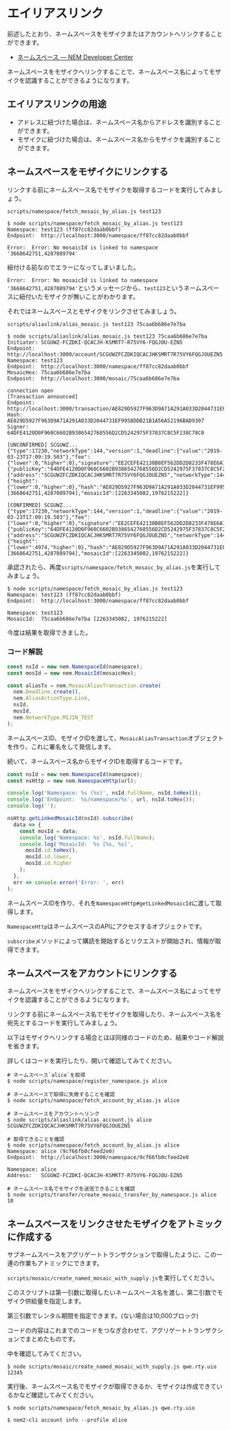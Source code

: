 # エイリアスリンク

前述したとおり、ネームスペースをモザイクまたはアカウントへリンクすることができます。

- [ネームスペース — NEM Developer Center](https://nemtech.github.io/ja/concepts/namespace.html#alias)

ネームスペースをモザイクへリンクすることで、ネームスペース名によってモザイクを認識することができるようになります。


## エイリアスリンクの用途

- アドレスに紐づけた場合は、ネームスペース名からアドレスを識別することができます。
- モザイクに紐づけた場合は、ネームスペース名からモザイクを識別することができます。


## ネームスペースをモザイクにリンクする

リンクする前にネームスペース名でモザイクを取得するコードを実行してみましょう。

`scripts/namespace/fetch_mosaic_by_alias.js test123`

```shell
$ node scripts/namespace/fetch_mosaic_by_alias.js test123
Namespace: test123 (ff87cc82daab0bbf)
Endpoint:  http://localhost:3000/namespace/ff87cc82daab0bbf

Error:  Error: No mosaicId is linked to namespace '3668642751,4287089794'
```

紐付ける前なのでエラーになってしまいました。

`Error:  Error: No mosaicId is linked to namespace '3668642751,4287089794'`というメッセージから、`test123`というネームスペースに紐付いたモザイクが無いことがわかります。

それではネームスペースとモザイクをリンクさせてみましょう。

`scripts/aliaslink/alias_mosaic.js test123 75caa6b686e7e7ba`

```shell
$ node scripts/aliaslink/alias_mosaic.js test123 75caa6b686e7e7ba
Initiater: SCGUWZ-FCZDKI-QCACJH-KSMRT7-R75VY6-FQGJOU-EZN5
Endpoint:  http://localhost:3000/account/SCGUWZFCZDKIQCACJHKSMRT7R75VY6FQGJOUEZN5
Namespace: test123
Endpoint:  http://localhost:3000/namespace/ff87cc82daab0bbf
MosaicHex: 75caa6b686e7e7ba
Endpoint:  http://localhost:3000/mosaic/75caa6b686e7e7ba

connection open
[Transaction announced]
Endpoint: http://localhost:3000/transaction/AE829D5927F963D9A71A291A033D2044731EF9958DDB21B1A56A52196BAD9307
Hash:     AE829D5927F963D9A71A291A033D2044731EF9958DDB21B1A56A52196BAD9307
Signer:   64DFE4120D0F960C6602B9386542768556D2CD5242975F37837C8C5F238C78C0

[UNCONFIRMED] SCGUWZ...
{"type":17230,"networkType":144,"version":1,"deadline":{"value":"2019-03-23T17:09:19.503"},"fee":{"lower":0,"higher":0},"signature":"EE2CEFE42138B8EF562DD2D8233F478E6A19E62B5585F2FEFFE6B8D7D63EFF671F20D56FDC5659844AC16A9B2FA917C27A77B127D0014868BAEF3DC5277FD104","signer":{"publicKey":"64DFE4120D0F960C6602B9386542768556D2CD5242975F37837C8C5F238C78C0","address":{"address":"SCGUWZFCZDKIQCACJHKSMRT7R75VY6FQGJOUEZN5","networkType":144}},"transactionInfo":{"height":{"lower":0,"higher":0},"hash":"AE829D5927F963D9A71A291A033D2044731EF9958DDB21B1A56A52196BAD9307","merkleComponentHash":"AE829D5927F963D9A71A291A033D2044731EF9958DDB21B1A56A52196BAD9307"},"namespaceId":[3668642751,4287089794],"mosaicId":[2263345082,1976215222]}

[CONFIRMED] SCGUWZ...
{"type":17230,"networkType":144,"version":1,"deadline":{"value":"2019-03-23T17:09:19.503"},"fee":{"lower":0,"higher":0},"signature":"EE2CEFE42138B8EF562DD2D8233F478E6A19E62B5585F2FEFFE6B8D7D63EFF671F20D56FDC5659844AC16A9B2FA917C27A77B127D0014868BAEF3DC5277FD104","signer":{"publicKey":"64DFE4120D0F960C6602B9386542768556D2CD5242975F37837C8C5F238C78C0","address":{"address":"SCGUWZFCZDKIQCACJHKSMRT7R75VY6FQGJOUEZN5","networkType":144}},"transactionInfo":{"height":{"lower":4974,"higher":0},"hash":"AE829D5927F963D9A71A291A033D2044731EF9958DDB21B1A56A52196BAD9307","merkleComponentHash":"AE829D5927F963D9A71A291A033D2044731EF9958DDB21B1A56A52196BAD9307"},"namespaceId":[3668642751,4287089794],"mosaicId":[2263345082,1976215222]}
```

承認されたら、再度`scripts/namespace/fetch_mosaic_by_alias.js`を実行してみましょう。

```shell
$ node scripts/namespace/fetch_mosaic_by_alias.js test123
Namespace: test123 (ff87cc82daab0bbf)
Endpoint:  http://localhost:3000/namespace/ff87cc82daab0bbf

Namespace: test123
MosaicId:  75caa6b686e7e7ba [2263345082, 1976215222]
```

今度は結果を取得できました。


### コード解説

```javascript
const nsId = new nem.NamespaceId(namespace);
const mosId = new nem.MosaicId(mosaicHex);

const aliasTx = nem.MosaicAliasTransaction.create(
  nem.Deadline.create(),
  nem.AliasActionType.Link,
  nsId,
  mosId,
  nem.NetworkType.MIJIN_TEST
);
```

ネームスペースID、モザイクIDを渡して、`MosaicAliasTransaction`オブジェクトを作り、これに署名をして発信します。

続いて、ネームスペース名からモザイクIDを取得するコードです。

```javascript
const nsId = new nem.NamespaceId(namespace);
const nsHttp = new nem.NamespaceHttp(url);

console.log('Namespace: %s (%s)', nsId.fullName, nsId.toHex());
console.log('Endpoint:  %s/namespace/%s', url, nsId.toHex());
console.log('');

nsHttp.getLinkedMosaicId(nsId).subscribe(
  data => {
    const mosId = data;
    console.log('Namespace: %s', nsId.fullName);
    console.log('MosaicId:  %s [%s, %s]',
      mosId.id.toHex(),
      mosId.id.lower,
      mosId.id.higher
    );
  },
  err => console.error('Error: ', err)
);
```

ネームスペースIDを作り、それを`NamespaceHttp#getLinkedMosaicId`に渡して取得します。

`NamespaceHttp`はネームスペースのAPIにアクセスするオブジェクトです。

`subscribe`メソッドによって購読を開始するとリクエストが開始され、情報が取得できます。


## ネームスペースをアカウントにリンクする

ネームスペースをモザイクへリンクすることで、ネームスペース名によってモザイクを認識することができるようになります。

リンクする前にネームスペース名でモザイクを取得したり、ネームスペース名を宛先とするコードを実行してみましょう。

以下はモザイクへリンクする場合とほぼ同様のコードのため、結果やコード解説を省きます。

詳しくはコードを実行したり、開いて確認してみてください。


```shell
# ネームスペース`alice`を取得
$ node scripts/namespace/register_namespace.js alice

# ネームスペースで取得に失敗することを確認
$ node scripts/namespace/fetch_account_by_alias.js alice

# ネームスペースをアカウントへリンク
$ node scripts/aliaslink/alias_account.js alice SCGUWZFCZDKIQCACJHKSMRT7R75VY6FQGJOUEZN5

# 取得できることを確認
$ node scripts/namespace/fetch_account_by_alias.js alice
Namespace: alice (9cf66fb0cfeed2e0)
Endpoint:  http://localhost:3000/namespace/9cf66fb0cfeed2e0

Namespace: alice
Address:   SCGUWZ-FCZDKI-QCACJH-KSMRT7-R75VY6-FQGJOU-EZN5

# ネームスペース名でモザイクを送信できることを確認
$ node scripts/transfer/create_mosaic_transfer_by_namespace.js alice 10
```


## ネームスペースをリンクさせたモザイクをアトミックに作成する

サブネームスペースをアグリゲートトランザクションで取得したように、この一連の作業もアトミックにできます。

`scripts/mosaic/create_named_mosaic_with_supply.js`を実行してください。

このスクリプトは第一引数に取得したいネームスペース名を渡し、第二引数でモザイク供給量を指定します。

第三引数でレンタル期間を指定できます。(ない場合は10,000ブロック)

コードの内容はこれまでのコードをつなぎ合わせて、アグリゲートトランザクションでまとめたものです。

中を確認してみてください。

```shell
$ node scripts/mosaic/create_named_mosaic_with_supply.js qwe.rty.uio 12345
```

実行後、ネームスペース名でモザイクが取得できるか、モザイクは作成できているかなど確認してみてください。

```shell
$ node scripts/namespace/fetch_mosaic_by_alias.js qwe.rty.uio
```

```shell
$ nem2-cli account info --profile alice
```
